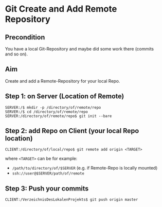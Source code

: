 # Git Create and Add Remote Repository

## Precondition

You have a local Git-Repository and maybe did some work there (commits and so on).

## Aim

Create and add a Remote-Repository for your local Repo.

## Step 1: on Server (Location of Remote)

```
SERVER:/$ mkdir -p /directory/of/remote/repo
SERVER:/$ cd /directory/of/remote/repo
SERVER:/directory/of/remote/repo$ git init --bare
```

## Step 2: add Repo on Client (your local Repo location)

```
CLIENT:/directory/of/local/repo$ git remote add origin <TARGET>
```

where ```<TARGET>``` can be for example:

- ```/path/to/directory/of/$SERVER``` (e.g. if Remote-Repo is locally mounted)
- ```ssh://user@$SERVER/path/of/remote```

## Step 3: Push your commits

```
CLIENT:/VerzeichnisDesLokalenProjekts$ git push origin master
```